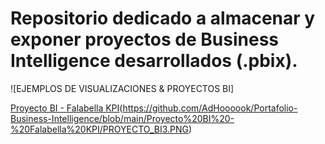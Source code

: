 # Repositorio dedicado a almacenar y exponer proyectos de Business Intelligence desarrollados (.pbix).

![EJEMPLOS DE VISUALIZACIONES & PROYECTOS BI]

[Proyecto BI - Falabella KPI](https://github.com/AdHoooook/Portafolio-Business-Intelligence/blob/main/Proyecto%20BI%20-%20Falabella%20KPI/PROYECTO_BI1.PNG)(https://github.com/AdHoooook/Portafolio-Business-Intelligence/blob/main/Proyecto%20BI%20-%20Falabella%20KPI/PROYECTO_BI3.PNG)
